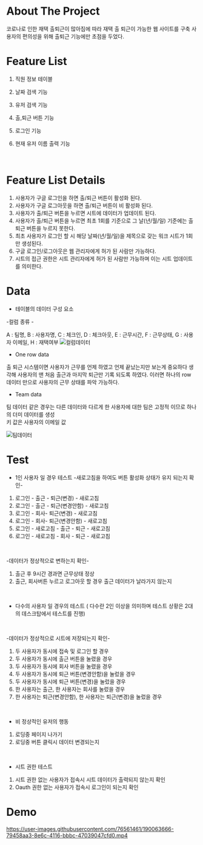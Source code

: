 # About The Project
코로나로 인한 재택 출퇴근이 많아짐에 따라 재택 출 퇴근이 가능한 웹 사이트를 구축
사용자의 편의성을 위해 출퇴근 기능에만 초점을 두었다.

# Feature List 
1. 직원 정보 테이블


2. 날짜 검색 기능
3. 유저 검색 기능
4. 출,퇴근 버튼 기능
5. 로그인 기능
6. 현재 유저 이름 출력 기능

<br/>

# Feature List Details
1. 사용자가 구글 로그인을 하면 출/퇴근 버튼이 활성화 된다.
2. 사용자가 구글 로그아웃을 하면 출/퇴근 버튼이 비 활성화 된다.
3. 사용자가 출/퇴근 버튼을 누르면 시트에 데이터가 업데이트 된다.
4. 사용자가 출/퇴근 버튼을 누르면 
최초 1회를 기준으로 그 날(년/월/일) 기준에는 출 퇴근 버튼을 누르지 못한다.
5. 최초 사용자가 로그인 할 시 해당 날짜(년/월/일)을 제목으로 갖는 워크 시트가 1회만 생성된다. 
6. 구글 로그인/로그아웃은 웹 관리자에게 허가 된 사람만 가능하다.
7. 시트의 접근 권한은 시트 관리자에게 허가 된 사람만 가능하며 이는 시트 업데이트를 의미한다.

# Data
* 테이블의 데이터 구성 요소

-컬럼 종류 -

A : 팀명, B : 사용자명, C : 체크인, D : 체크아웃, E : 근무시간, F : 근무상태, G : 사용자 이메일, H : 재택여부
![컬럼데이터](https://user-images.githubusercontent.com/76561461/190063308-952a6c4c-da10-4961-bf44-25b945c58b45.png)
<br/>

* One row data

 출 퇴근 시스템이면 사용자가 근무를 언제 하였고 언제 끝났는지만 보는게 중요하다 생각해 
 사용자의 맨 처음 출근과 마지막 퇴근만 기록  되도록 하였다.
이러면 하나의 row 데이터 만으로 사용자의 근무 상태를 파악 가능하다.

* Team data

팀 데이터 같은 경우는 다른 데이터와 다르게
한 사용자에 대한 팀은 고정적 이므로
하나의 더미 데이터를 생성  
키 값은 사용자의 이메일 값

![팀데이터](https://user-images.githubusercontent.com/76561461/190063404-f7a0ac81-6899-4fde-9efc-9331510c7be3.png)
<br/>

# Test 
* 1인 사용자 일 경우 테스트
-새로고침을 하여도 버튼 활성화 상태가 유지 되는지 확인-
1.  로그인 - 출근 - 퇴근(변경) - 새로고침
2.  로그인 - 출근 - 퇴근(변경안함) - 새로고침
3.  로그인 - 회사- 퇴근(변경) - 새로고침
4.  로그인 - 회사- 퇴근(변경안함) - 새로고침
5.  로그인 - 새로고침 - 출근 - 퇴근 - 새로고침
6.  로그인 - 새로고침 - 회사 - 퇴근 - 새로고침
<br/>

-데이터가 정상적으로 변하는지 확인-
1.  출근 후 9시간 경과면 근무상태 정상
2.  출근, 회사버튼 누르고 로그아웃 할 경우 출근 데이터가 날라가지 않는지
<br/>

* 다수의 사용자 일 경우의 테스트
( 다수란 2인 이상을 의미하며 테스트 상황은 2대의 데스크탑에서 테스트를 진행)
<br/>

-데이터가 정상적으로 시트에 저장되는지 확인-
1. 두 사용자가 동시에 접속 및 로그인 할 경우
2. 두 사용자가 동시에 출근 버튼을 눌렸을 경우
3. 두 사용자가 동시에 회사 버튼을 눌렸을 경우
4. 두 사용자가 동시에 퇴근 버튼(변경안함)을 눌렀을 경우
5. 두 사용자가 동시에 퇴근 버튼(변경)을 눌렀을 경우
6. 한 사용자는 출근, 한 사용자는 회사를 눌렀을 경우
7. 한 사용자는 퇴근(변경안함), 한 사용자는 퇴근(변경)을 눌렀을 경우
<br/>

* 비 정상적인 유저의 행동
1. 로딩중 페이지 나가기
2. 로딩중 버튼 클릭시 데이터 변경되는지
<br/>

* 시트 권한 테스트
1. 시트 권한 없는 사용자가 접속시 시트 데이터가 출력되지 않는지 확인
2.  Oauth 권한 없는 사용자가 접속시 로그인이 되는지 확인
# Demo
https://user-images.githubusercontent.com/76561461/190063666-79458aa3-8e6c-4116-bbbc-47039047cfd0.mp4
